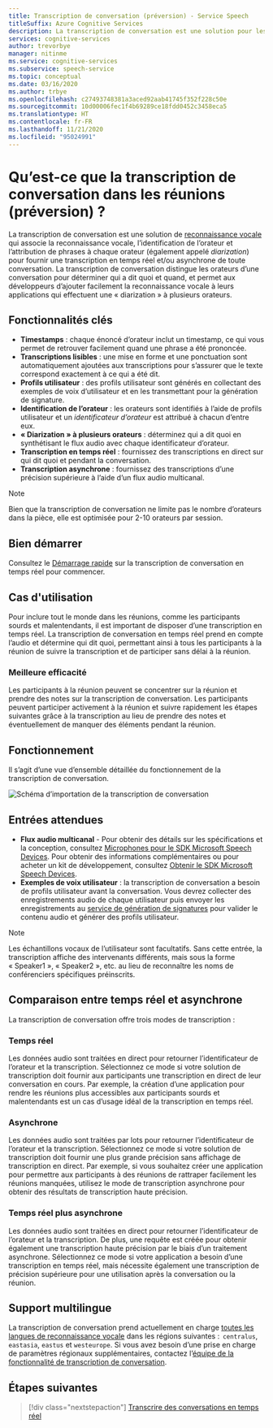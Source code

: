 ```yaml
---
title: Transcription de conversation (préversion) - Service Speech
titleSuffix: Azure Cognitive Services
description: La transcription de conversation est une solution pour les réunions, qui combine la reconnaissance, l’ID de l’orateur et la diarisation pour fournir la transcription de toute conversation.
services: cognitive-services
author: trevorbye
manager: nitinme
ms.service: cognitive-services
ms.subservice: speech-service
ms.topic: conceptual
ms.date: 03/16/2020
ms.author: trbye
ms.openlocfilehash: c27493748381a3aced92aab41745f352f228c50e
ms.sourcegitcommit: 10d00006fec1f4b69289ce18fdd0452c3458eca5
ms.translationtype: HT
ms.contentlocale: fr-FR
ms.lasthandoff: 11/21/2020
ms.locfileid: "95024991"
---
```

# <a name="what-is-conversation-transcription-in-meetings-preview"></a>Qu’est-ce que la transcription de conversation dans les réunions (préversion) ?

La transcription de conversation est une solution de [reconnaissance vocale](speech-to-text.md) qui associe la reconnaissance vocale, l’identification de l’orateur et l’attribution de phrases à chaque orateur (également appelé _diarization_) pour fournir une transcription en temps réel et/ou asynchrone de toute conversation. La transcription de conversation distingue les orateurs d’une conversation pour déterminer qui a dit quoi et quand, et permet aux développeurs d’ajouter facilement la reconnaissance vocale à leurs applications qui effectuent une « diarization » à plusieurs orateurs.

## <a name="key-features"></a>Fonctionnalités clés

- **Timestamps** : chaque énoncé d’orateur inclut un timestamp, ce qui vous permet de retrouver facilement quand une phrase a été prononcée.
- **Transcriptions lisibles** : une mise en forme et une ponctuation sont automatiquement ajoutées aux transcriptions pour s’assurer que le texte correspond exactement à ce qui a été dit.
- **Profils utilisateur** : des profils utilisateur sont générés en collectant des exemples de voix d’utilisateur et en les transmettant pour la génération de signature.
- **Identification de l’orateur** : les orateurs sont identifiés à l’aide de profils utilisateur et un _identificateur d’orateur_ est attribué à chacun d’entre eux.
- **« Diarization » à plusieurs orateurs** : déterminez qui a dit quoi en synthétisant le flux audio avec chaque identificateur d’orateur.
- **Transcription en temps réel** : fournissez des transcriptions en direct sur qui dit quoi et pendant la conversation.
- **Transcription asynchrone** : fournissez des transcriptions d’une précision supérieure à l’aide d’un flux audio multicanal.

> [!NOTE]
> Bien que la transcription de conversation ne limite pas le nombre d’orateurs dans la pièce, elle est optimisée pour 2-10 orateurs par session.

## <a name="get-started"></a>Bien démarrer

Consultez le [Démarrage rapide](how-to-use-conversation-transcription.md) sur la transcription de conversation en temps réel pour commencer.

## <a name="use-cases"></a>Cas d'utilisation

Pour inclure tout le monde dans les réunions, comme les participants sourds et malentendants, il est important de disposer d’une transcription en temps réel. La transcription de conversation en temps réel prend en compte l’audio et détermine qui dit quoi, permettant ainsi à tous les participants à la réunion de suivre la transcription et de participer sans délai à la réunion.

### <a name="improved-efficiency"></a>Meilleure efficacité

Les participants à la réunion peuvent se concentrer sur la réunion et prendre des notes sur la transcription de conversation. Les participants peuvent participer activement à la réunion et suivre rapidement les étapes suivantes grâce à la transcription au lieu de prendre des notes et éventuellement de manquer des éléments pendant la réunion.

## <a name="how-it-works"></a>Fonctionnement

Il s’agit d’une vue d’ensemble détaillée du fonctionnement de la transcription de conversation.

![Schéma d’importation de la transcription de conversation](media/scenarios/conversation-transcription-service.png)

## <a name="expected-inputs"></a>Entrées attendues

- **Flux audio multicanal** - Pour obtenir des détails sur les spécifications et la conception, consultez [Microphones pour le SDK Microsoft Speech Devices](./speech-devices-sdk-microphone.md). Pour obtenir des informations complémentaires ou pour acheter un kit de développement, consultez [Obtenir le SDK Microsoft Speech Devices](./get-speech-devices-sdk.md).
- **Exemples de voix utilisateur** : la transcription de conversation a besoin de profils utilisateur avant la conversation. Vous devrez collecter des enregistrements audio de chaque utilisateur puis envoyer les enregistrements au [service de génération de signatures](https://aka.ms/cts/signaturegenservice) pour valider le contenu audio et générer des profils utilisateur.

> [!NOTE]
> Les échantillons vocaux de l’utilisateur sont facultatifs. Sans cette entrée, la transcription affiche des intervenants différents, mais sous la forme « Speaker1 », « Speaker2 », etc. au lieu de reconnaître les noms de conférenciers spécifiques préinscrits.


## <a name="real-time-vs-asynchronous"></a>Comparaison entre temps réel et asynchrone

La transcription de conversation offre trois modes de transcription :

### <a name="real-time"></a>Temps réel

Les données audio sont traitées en direct pour retourner l’identificateur de l’orateur et la transcription. Sélectionnez ce mode si votre solution de transcription doit fournir aux participants une transcription en direct de leur conversation en cours. Par exemple, la création d’une application pour rendre les réunions plus accessibles aux participants sourds et malentendants est un cas d’usage idéal de la transcription en temps réel.

### <a name="asynchronous"></a>Asynchrone

Les données audio sont traitées par lots pour retourner l’identificateur de l’orateur et la transcription. Sélectionnez ce mode si votre solution de transcription doit fournir une plus grande précision sans affichage de transcription en direct. Par exemple, si vous souhaitez créer une application pour permettre aux participants à des réunions de rattraper facilement les réunions manquées, utilisez le mode de transcription asynchrone pour obtenir des résultats de transcription haute précision.

### <a name="real-time-plus-asynchronous"></a>Temps réel plus asynchrone

Les données audio sont traitées en direct pour retourner l’identificateur de l’orateur et la transcription. De plus, une requête est créée pour obtenir également une transcription haute précision par le biais d’un traitement asynchrone. Sélectionnez ce mode si votre application a besoin d’une transcription en temps réel, mais nécessite également une transcription de précision supérieure pour une utilisation après la conversation ou la réunion.

## <a name="language-support"></a>Support multilingue

La transcription de conversation prend actuellement en charge [toutes les langues de reconnaissance vocale](language-support.md#speech-to-text) dans les régions suivantes :  `centralus`, `eastasia`, `eastus` et `westeurope`. Si vous avez besoin d’une prise en charge de paramètres régionaux supplémentaires, contactez l’[équipe de la fonctionnalité de transcription de conversation](mailto:CTSFeatureCrew@microsoft.com).

## <a name="next-steps"></a>Étapes suivantes

> [!div class="nextstepaction"]
> [Transcrire des conversations en temps réel](how-to-use-conversation-transcription.md)